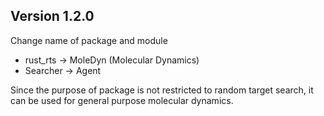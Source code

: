 
## Version 1.2.0

Change name of package and module
- rust_rts -> MoleDyn (Molecular Dynamics)
- Searcher -> Agent

Since the purpose of package is not restricted to random target search, 
it can be used for general purpose molecular dynamics.

